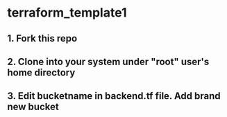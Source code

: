 # terraform_template1
## 1. Fork this repo 
## 2. Clone into your system under "root" user's home directory
## 3. Edit bucketname in backend.tf file. Add brand new bucket
